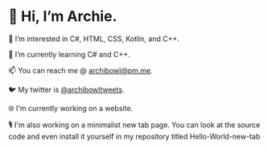 # 👋 Hi, I’m Archie.
👀 I’m interested in C#, HTML, CSS, Kotlin, and C++.

🌱 I’m currently learning C# and C++.

📫 You can reach me @ archibowl@pm.me.

🐦 My twitter is [@archibowltweets](https://twitter.com/archibowltweets).

🌐 I'm currently working on a website. 

🎙 I'm also working on a minimalist new tab page. You can look at the source code and even install it yourself in my repository titled Hello-World-new-tab

